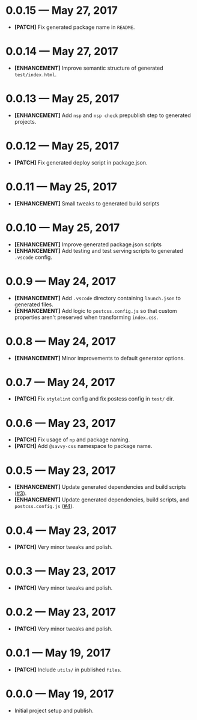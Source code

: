 # 0.0.15 &mdash; May 27, 2017

- **[PATCH]** Fix generated package name in `README`.


# 0.0.14 &mdash; May 27, 2017

- **[ENHANCEMENT]** Improve semantic structure of generated `test/index.html`.


# 0.0.13 &mdash; May 25, 2017

- **[ENHANCEMENT]** Add `nsp` and `nsp check` prepublish step to generated projects.


# 0.0.12 &mdash; May 25, 2017

- **[PATCH]** Fix generated deploy script in package.json.


# 0.0.11 &mdash; May 25, 2017

- **[ENHANCEMENT]** Small tweaks to generated build scripts


# 0.0.10 &mdash; May 25, 2017

- **[ENHANCEMENT]** Improve generated package.json scripts
- **[ENHANCEMENT]** Add testing and test serving scripts to generated `.vscode` config.


# 0.0.9 &mdash; May 24, 2017

- **[ENHANCEMENT]** Add `.vscode` directory containing `launch.json` to generated files.
- **[ENHANCEMENT]** Add logic to `postcss.config.js` so that custom properties aren't preserved 
when transforming `index.css`.


# 0.0.8 &mdash; May 24, 2017

- **[ENHANCEMENT]** Minor improvements to default generator options.


# 0.0.7 &mdash; May 24, 2017

- **[PATCH]** Fix `stylelint` config and fix postcss config in `test/` dir.


# 0.0.6 &mdash; May 23, 2017

- **[PATCH]** Fix usage of `np` and package naming.
- **[PATCH]** Add `@savvy-css` namespace to package name.


# 0.0.5 &mdash; May 23, 2017

- **[ENHANCEMENT]** Update generated dependencies and build scripts ([#3](https://github.com/savvy-css/generator-savvy-css/pull/3)).
- **[ENHANCEMENT]** Update generated dependencies, build scripts, and `postcss.config.js` ([#4](https://github.com/savvy-css/generator-savvy-css/pull/4)).


# 0.0.4 &mdash; May 23, 2017

- **[PATCH]** Very minor tweaks and polish.


# 0.0.3 &mdash; May 23, 2017

- **[PATCH]** Very minor tweaks and polish.


# 0.0.2 &mdash; May 23, 2017

- **[PATCH]** Very minor tweaks and polish.


# 0.0.1 &mdash; May 19, 2017

- **[PATCH]** Include `utils/` in published `files`.


# 0.0.0 &mdash; May 19, 2017

- Initial project setup and publish.
